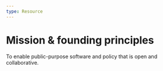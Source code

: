 ```yaml
---
type: Resource
---
```


# Mission & founding principles

To enable public-purpose software and policy that is open and collaborative.
